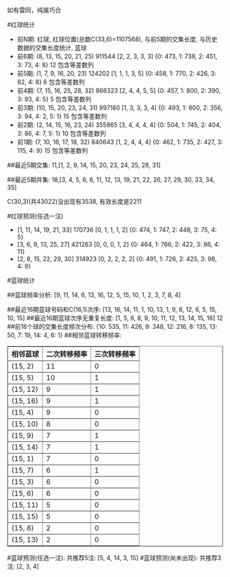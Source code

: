 <!-- 
.. title: 双色球2015005期(2015-01-11)数据分析报告
.. slug: slott-2015005-2015-01-11-report
.. date: 2015-01-12 08:00:00 UTC+08:00
.. tags: Lottery
.. link: 
.. description: 
.. type: text
-->

如有雷同，纯属巧合

<!-- TEASER_END-->

#红球统计

- 前N期: 红球, 红球位置(总数C(33,6)=1107568), 与前5期的交集长度, 与历史数据的交集长度统计, 蓝球
- 前6期: (8, 13, 15, 20, 21, 25) 911544 [2, 2, 3, 3, 3] {0: 473, 1: 738, 2: 451, 3: 73, 4: 8} 12 包含等差数列
- 前5期: (1, 7, 9, 16, 20, 23) 124202 [1, 1, 1, 3, 5] {0: 458, 1: 770, 2: 426, 3: 82, 4: 8} 6 包含等差数列
- 前4期: (7, 15, 16, 25, 28, 32) 866323 [2, 4, 4, 5, 5] {0: 457, 1: 800, 2: 390, 3: 93, 4: 5} 5 包含等差数列
- 前3期: (10, 15, 20, 23, 24, 31) 997180 [1, 3, 3, 3, 4] {0: 493, 1: 800, 2: 356, 3: 94, 4: 2, 5: 1} 15 包含等差数列
- 前2期: (2, 14, 15, 16, 23, 24) 355865 [3, 4, 4, 4, 4] {0: 504, 1: 745, 2: 404, 3: 86, 4: 7, 5: 1} 10 包含等差数列
- 前1期: (7, 10, 16, 17, 18, 32) 840643 [1, 2, 4, 4, 4] {0: 462, 1: 735, 2: 427, 3: 115, 4: 9} 15 包含等差数列

##最近5期交集:
11,[1, 2, 9, 14, 15, 20, 23, 24, 25, 28, 31]

##最近5期并集:
18,[3, 4, 5, 6, 8, 11, 12, 13, 19, 21, 22, 26, 27, 29, 30, 33, 34, 35]

C(30,3)(共43022)没出现有3538, 
有效长度是2211

#红球预测(任选一注)

- [1, 11, 14, 19, 21, 33] 170736 [0, 1, 1, 1, 2] {0: 474, 1: 747, 2: 448, 3: 75, 4: 5}
- [3, 6, 9, 13, 25, 27] 421263 [0, 0, 0, 1, 2] {0: 464, 1: 766, 2: 422, 3: 86, 4: 11}
- [2, 8, 15, 22, 29, 30] 314923 [0, 2, 2, 2, 2] {0: 491, 1: 726, 2: 425, 3: 98, 4: 9}

#蓝球统计

##蓝球频率分析:
[9, 11, 14, 6, 13, 16, 12, 5, 15, 10, 1, 2, 3, 7, 8, 4]

##最近16期蓝球号码和C(16,1)次序:
[13, 16, 14, 11, 1, 10, 13, 1, 9, 8, 12, 6, 5, 15, 10, 15]
##最近16期蓝球次序无重复长度:
[1, 5, 6, 8, 9, 10, 11, 12, 13, 14, 15, 16] 12
##前16个球的交集长度频次分布:
{10: 535, 11: 426, 9: 348, 12: 216, 8: 135, 13: 50, 7: 19, 14: 4, 6: 1}
##相邻蓝球转移频率:
<table border="1" class="table table-striped dataframe">
  <thead>
    <tr style="text-align: right;">
      <th>相邻蓝球</th>
      <th>二次转移频率</th>
      <th>三次转移频率</th>
    </tr>
  </thead>
  <tbody>
    <tr>
      <td>  (15, 2)</td>
      <td> 11</td>
      <td> 0</td>
    </tr>
    <tr>
      <td>  (15, 5)</td>
      <td> 10</td>
      <td> 1</td>
    </tr>
    <tr>
      <td> (15, 12)</td>
      <td>  9</td>
      <td> 1</td>
    </tr>
    <tr>
      <td> (15, 16)</td>
      <td>  9</td>
      <td> 1</td>
    </tr>
    <tr>
      <td>  (15, 4)</td>
      <td>  9</td>
      <td> 0</td>
    </tr>
    <tr>
      <td> (15, 10)</td>
      <td>  8</td>
      <td> 0</td>
    </tr>
    <tr>
      <td>  (15, 9)</td>
      <td>  7</td>
      <td> 1</td>
    </tr>
    <tr>
      <td> (15, 14)</td>
      <td>  7</td>
      <td> 1</td>
    </tr>
    <tr>
      <td>  (15, 1)</td>
      <td>  7</td>
      <td> 0</td>
    </tr>
    <tr>
      <td>  (15, 7)</td>
      <td>  6</td>
      <td> 1</td>
    </tr>
    <tr>
      <td>  (15, 3)</td>
      <td>  6</td>
      <td> 0</td>
    </tr>
    <tr>
      <td>  (15, 6)</td>
      <td>  6</td>
      <td> 0</td>
    </tr>
    <tr>
      <td> (15, 11)</td>
      <td>  5</td>
      <td> 0</td>
    </tr>
    <tr>
      <td> (15, 15)</td>
      <td>  5</td>
      <td> 0</td>
    </tr>
    <tr>
      <td>  (15, 8)</td>
      <td>  2</td>
      <td> 0</td>
    </tr>
    <tr>
      <td> (15, 13)</td>
      <td>  2</td>
      <td> 0</td>
    </tr>
  </tbody>
</table>
#蓝球预测(任选一注):
共推荐5注: [5, 4, 14, 3, 15]
#蓝球预测(尚未出现):
共推荐3注: [2, 3, 4]

